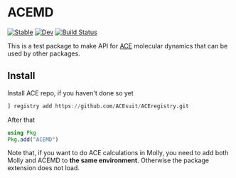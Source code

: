 # ACEMD

[![Stable](https://img.shields.io/badge/docs-stable-blue.svg)](https://ACEsuit.github.io/ACEMD.jl/stable/)
[![Dev](https://img.shields.io/badge/docs-dev-blue.svg)](https://ACEsuit.github.io/ACEMD.jl/dev/)
[![Build Status](https://github.com/ACEsuit/ACEMD.jl/actions/workflows/CI.yml/badge.svg?branch=main)](https://github.com/ACEsuit/ACEMD.jl/actions/workflows/CI.yml?query=branch%3Amain)

This is a test package to make API for [ACE](https://github.com/ACEsuit) molecular dynamics that can be used by other packages.

## Install

Install ACE repo, if you haven't done so yet

```julia
] registry add https://github.com/ACEsuit/ACEregistry.git
```

After that

```julia
using Pkg
Pkg.add("ACEMD")
```

Note that, if you want to do ACE calculations in Molly, you need to add both Molly and ACEMD to **the same environment**. Otherwise the package extension does not load.
